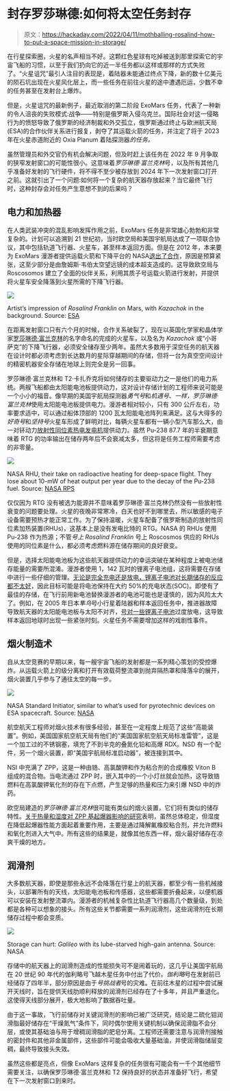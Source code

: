 # 封存罗莎琳德:如何将太空任务封存

> 原文：<https://hackaday.com/2022/04/11/mothballing-rosalind-how-to-put-a-space-mission-in-storage/>

在行星探索圈，火星的名声相当不好。这颗红色星球有吃掉被送到那里探索它的宇宙飞船的习惯，以至于我们扔向它的近一半任务都以这样或那样的方式失败了。“火星诅咒”最引人注目的表现是，着陆器未能通过终点下降，新的数十亿美元的陨石坑出现在火星风化层上，而一些任务在前往火星的途中遭遇厄运，少数不幸的任务甚至在发射台上爆炸。

但是，火星诅咒的最新例子，最近取消的第二阶段 ExoMars 任务，代表了一种新的令人沮丧的失败模式:战争——特别是俄罗斯入侵乌克兰。国际社会对这一侵略行为的愤怒导致了俄罗斯的经济制裁和外交孤立，俄罗斯通过终止与欧洲航天局(ESA)的合作伙伴关系进行报复，剥夺了其运载火箭的任务，并注定了将于 2023 年在火星赤道附近的 Oxia Planum 着陆探测器*的任务。*

虽然管理员和外交官仍有机会解决问题，但及时赶上该任务在 2022 年 9 月争取的狭窄发射窗口的可能性很小。这意味着*罗莎琳德·富兰克林*号，以及所有其他几乎准备好发射的飞行硬件，将不得不至少被存放到 2024 年下一次发射窗口打开之前。这就引出了一个问题:如何将一个复杂的航天器存放起来？当它最终飞行时，这种封存会对任务产生意想不到的后果吗？

## 电力和加热器

在人类武装冲突的混乱影响发挥作用之前，ExoMars 任务是非常雄心勃勃和非常复杂的。计划可以追溯到 21 世纪初，当时欧空局和美国宇航局达成了一项联合协议，其中包括轨道飞行器、火星车，甚至样本返回方面。但是在 2012 年，本来要为 ExoMars 漫游者提供运载火箭和下降平台的 NASA[退出了合作](https://www.space.com/14733-nasa-budget-request-2013-astronomers-response.html)，原因是预算紧张，这至少部分是由詹姆斯·韦伯太空望远镜的成本超支造成的。这导致欧空局与 Roscosomos 建立了全面的伙伴关系，利用其质子号运载火箭进行发射，并提供将火星车安全降落到火星所需的下降飞行器。

![](img/4cbecaf1fa61cc85f51f16876930b992.png)

Artist’s impression of *Rosalind Franklin* on Mars, with *Kazachok* in the background. Source: [ESA](https://www.esa.int/Science_Exploration/Human_and_Robotic_Exploration/Exploration/ExoMars/ESA_s_Mars_rover_has_a_name_Rosalind_Franklin)

在距离发射窗口只有六个月的时候，合作关系破裂了，现在以英国化学家和晶体学家[罗莎琳德·富兰克林](https://hackaday.com/2017/10/24/rosalind-franklin-saw-dna-first/)的名字命名的完成的火星车，以及名为 *Kazachok* 或“小哥萨克”的下降飞行器，必须安全储存至少两年。虽然大多数用于深空任务的航天器在设计时都必须考虑到长达数月的星际穿越期间的存储，但将一台为真空空间设计的精密机器安全存储在地球上则完全是另一回事。

罗莎琳德·富兰克林和 T2·卡扎乔克将如何储存的主要驱动力之一是他们的电力系统。两艘飞船都由太阳能电池板提供动力，这对设计存储计划的工程师来说可能是一个小小的福音。像早期的美国宇航局探测器*勇气号*和*机遇号*、*一样，罗莎琳德·富兰克林*使用太阳能电池板提供电力。漫游者相对较小，只有 300 公斤左右，功率要求适中，可以通过船体顶部的 1200 瓦太阳能电池阵列来满足。这与大得多的*好奇号*和*坚持号*火星车形成了鲜明对比，每辆火星车都有一辆小型汽车那么大，由一对钚动力[放射性同位素热电发电机](https://hackaday.com/2019/02/08/the-deep-space-energy-crisis-could-soon-be-over/)提供动力。虽然 Pu-238 87.7 年的半衰期意味着 RTG 的功率输出在储存两年后不会衰减太多，但这将是任务工程师需要考虑的非零量。

![](img/4dcc674063baf90911f4050cb8cdb46a.png)

NASA RHU, their take on radioactive heating for deep-space flight. They lose about 10-mW of heat output per year due to the decay of the Pu-238 fuel. Source: [NASA RPS](https://rps.nasa.gov/power-and-thermal-systems/thermal-systems/general-purpose-heat-source/)

仅仅因为 RTG 没有被选为能源并不意味着罗莎琳德·富兰克林仍然没有一些放射性衰变的问题要处理。火星的夜晚非常寒冷，白天也好不到哪里去，所以敏感的电子设备需要预热才能正常工作。为了保持温暖，火星车配备了俄罗斯制造的放射性同位素加热装置(RHUs)，这基本上是没有发电比特的 RTG。NASA 的 RHUs 使用 Pu-238 作为热源；不管*号上 Rosalind Franklin* 号上 Roscosmos 供应的 RHUs 使用的同位素是什么，都必须考虑燃料源在储存期间的良好衰变。

但是，选择太阳能电池板为这些航天器提供动力的幸运突破在某种程度上被电池储存能量的需要所混淆。漫游者使用 1，142 瓦时的锂离子电池组，这将需要在存储中进行一些仔细的管理。[无论是完全充电还是放电，锂离子电池对长期储存的反应都不太好](https://www.dnkpower.com/lithium-ion-battery-storage/)，因此目标可能是将电池保持在大约 50%的充电状态(SOC)。即使有了最佳的存储，在飞行前用新电池替换漫游者的电池可能也是谨慎的，因为风险太大了。例如，在 2005 年日本*隼鸟*号小行星着陆器和样本返回任务中，推进器故障导致航天器的太阳能电池板与太阳不对齐，[号对一些锂离子电池](https://www.nasa.gov/sites/default/files/atoms/files/04_long-term_storage_li-ion_in_space_ysone.pdf)过度放电，这导致样本返回地球时出现一些紧张时刻。火星任务不需要增加这样的戏剧性事件。

## 烟火制造术

自从太空竞赛的早期以来，每一艘宇宙飞船的发射都是一系列精心策划的受控爆炸。从运载火箭上的级分离和打开有效载荷整流罩到抛弃隔热罩和降落伞的展开，烟火装置几乎参与了通往太空的每一步。

![](img/55579bf179f081e18eb1c4a5585e4192.png)

NASA Standard Initiator, similar to what’s used for pyrotechnic devices on ESA spacecraft. Source: [NASA](https://ntrs.nasa.gov/citations/19890005798)

航空航天工程师对烟火技术有很多经验，甚至在一定程度上规范了这些“高能装置”。例如，美国国家航空航天局有他们的“美国国家航空航天局标准雷管”，这是一个加工过的不锈钢塞，填充了不到半克的叠氮化铅和高爆 RDX。NSD 有一个配件，另一个烟火装置，即“美国宇航局标准启动器”，被连接到其中。

NSI 中充满了 ZPP，这是一种由锆、高氯酸钾和作为粘合剂的合成橡胶 Viton B 组成的混合物。当电流通过 ZPP 时，嵌入其中的一个小灯丝就会加热，这导致锆燃料在高氯酸钾氧化剂的存在下点燃，产生足够的热量和压力来引爆 NSD 中的炸药。

欧空局建造的*罗莎琳德·富兰克林*很可能有类似的烟火装置，它们将有类似的储存特性。[关于热量和湿度对 ZPP 基起爆器影响的研究](https://www.nature.com/articles/s41598-019-46608-8)表明，虽然总体稳定，但湿度在降低起爆器性能方面起着重要作用，主要是通过降解氟橡胶粘合剂，并允许燃料和氧化剂进入大气中。所有这些的结果是，就像其他东西一样，烟火最好储存在凉爽干燥的地方。

## 润滑剂

大多数航天器，即使是那些永远不会降落在行星上的航天器，都至少有一些机械接头，以部署所有的天线，太阳能电池板和传感器，这些都需要折叠起来，以便机器可以安装在发射整流罩内。漫游者的机械复杂性比轨道飞行器高几个数量级，到处都是各种可以想象的接头。所有这些关节都需要一系列润滑剂，这些润滑剂在长期储存过程中都会变质。

![](img/c3e50042358977d5dfdb3b709b84c47e.png)

Storage can hurt: *Galileo* with its lube-starved high-gain antenna. Source: NASA

存储中的航天器上的润滑剂造成的性能损失可不是闹着玩的，这几乎让美国宇航局在 20 世纪 90 年代的伽利略号飞越木星任务中付出了代价。*伽利略*号在发射前已经储存了四年半，部分原因是由于*号挑战者*号的灾难。在前往木星的过程中尝试展开天线时，旨在提供天线肋顺利释放的润滑剂已经存在了十多年，并且严重退化。这使得天线部分展开，极大地影响了数据吞吐量。

由于这一事故，飞行前储存对关键润滑剂的影响已被广泛研究，结论是二硫化钼润滑脂最好储存在“干燥氮气”条件下，同时偶尔使用关键机制以确保润滑脂不会分层，或使其基础油与用于增稠润滑脂的肥皂分离。工程师还需要注意与润滑剂接触的密封件和其他非金属部件，这些部件可能会吸收大量基础油，并使润滑脂储层变稠，最终导致接头失效。

虽然这些都是亮点，但像 ExoMars 这样复杂的任务很有可能会有一千个其他细节需要关注，以确保罗莎琳德·富兰克林和 T2 保持良好的状态并准备好飞行，希望在下一次发射窗口到来时。